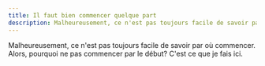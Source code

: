 ```yaml
---
title: Il faut bien commencer quelque part
description: Malheureusement, ce n'est pas toujours facile de savoir par où commencer.
---
```


Malheureusement, ce n'est pas toujours facile de savoir par où commencer. Alors, pourquoi ne pas commencer par le début? C'est ce que je fais ici.
